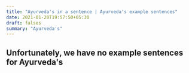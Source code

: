```yaml
---
title: "Ayurveda's in a sentence | Ayurveda's example sentences"
date: 2021-01-20T19:57:50+05:30
draft: falses
summary: "Ayurveda's"
---
```

## Unfortunately, we have no example sentences for Ayurveda's                 
